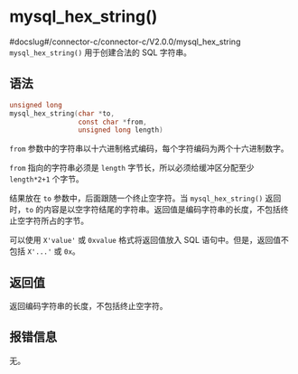mysql_hex_string() 
=======================================
#docslug#/connector-c/connector-c/V2.0.0/mysql_hex_string
`mysql_hex_string()` 用于创建合法的 SQL 字符串。

语法 
-----------------------

```c
unsigned long
mysql_hex_string(char *to,
                 const char *from,
                 unsigned long length)
```



`from` 参数中的字符串以十六进制格式编码，每个字符编码为两个十六进制数字。

`from` 指向的字符串必须是 `length` 字节长，所以必须给缓冲区分配至少 `length*2+1` 个字节。

结果放在 `to` 参数中，后面跟随一个终止空字符。当 `mysql_hex_string()` 返回时，`to` 的内容是以空字符结尾的字符串。返回值是编码字符串的长度，不包括终止空字符所占的字节。

可以使用 `X'value'` 或 `0xvalue` 格式将返回值放入 SQL 语句中。但是，返回值不包括 `X'...'` 或 `0x`。

返回值 
------------------------

返回编码字符串的长度，不包括终止空字符。

报错信息 
-------------------------

无。
